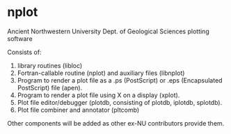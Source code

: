 # nplot
Ancient Northwestern University Dept. of Geological Sciences plotting software

Consists of:
1) library routines (libloc)
2) Fortran-callable routine (nplot) and auxiliary files (libnplot)
3) Program to render a plot file as a .ps (PostScript) or .eps (Encapsulated PostScript) file (apen).
4) Program to render a plot file using X on a display (xplot).
5) Plot file editor/debugger (plotdb, consisting of plotdb, iplotdb, splotdb).
6) Plot file combiner and annotator (pltcomb)

Other components will be added as other ex-NU contributors provide them.
